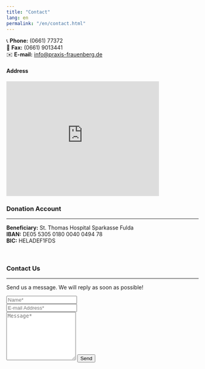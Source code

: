 ```yaml
---
title: "Contact"
lang: en
permalink: "/en/contact.html"
---
```


📞 **Phone:** (0661) 77372  
📠 **Fax:** (0661) 9013441  
✉️ **E-mail:** [info@praxis-frauenberg.de](mailto:info@praxis-frauenberg.de)

#### Address

<iframe class="pt-2 pb-4" src="https://www.google.com/maps/embed?pb=!1m18!1m12!1m3!1d2539.944569947935!2d9.47433157655787!3d50.46075687159416!2m3!1f0!2f0!3f0!3m2!1i1024!2i768!4f13.1!3m3!1m2!1s0x47bccd806a2fd373%3A0x7103f428ce511250!2sRosenweg%209%2C%2036119%20Neuhof!5e0!3m2!1sde!2sde!4v1744641450477!5m2!1sde!2sde" width="400" height="300" style="border:0;" allowfullscreen="" loading="lazy" referrerpolicy="no-referrer-when-downgrade"></iframe>

<br>

### Donation Account
---

**Beneficiary:** St. Thomas Hospital Sparkasse Fulda  
**IBAN:** DE05 5305 0180 0040 0494 78  
**BIC:** HELADEF1FDS  


<br>

### Contact Us
---
<form action="https://formsubmit.co/{{site.email}}" method="POST">    
    <p class="mb-4">Send us a message. We will reply as soon as possible!</p>
    <div class="form-group row">
        <div class="col-md-6">
            <input class="form-control" type="text" name="name" placeholder="Name*" required>
        </div>
        <div class="col-md-6">
            <input class="form-control" type="email" name="_replyto" placeholder="E-mail Address*" required>
        </div>
    </div>
    <textarea rows="8" class="form-control mb-3" name="message" placeholder="Message*" required></textarea>    
    <input class="btn btn-success" type="submit" value="Send">
</form>